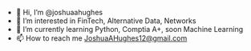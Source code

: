- 👋 Hi, I’m @joshuaahughes
- 👀 I’m interested in FinTech, Alternative Data, Networks
- 🌱 I’m currently learning Python, Comptia A+, soon Machine Learning
- 📫 How to reach me JoshuaAHughes12@gmail.com

